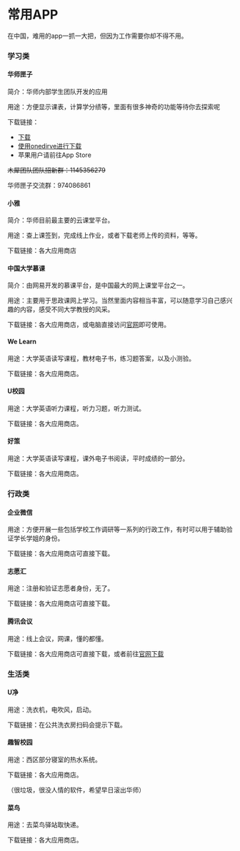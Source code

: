 # 常用APP
在中国，难用的app一抓一大把，但因为工作需要你却不得不用。

### 学习类
#### 华师匣子
简介：华师内部学生团队开发的应用

用途：方便显示课表，计算学分绩等，里面有很多神奇的功能等待你去探索呢

下载链接：
- [下载](/apk/HuashiApp.Apk)
- [使用onedirve进行下载](https://mailsccnueducn-my.sharepoint.com/:u:/g/personal/liebeayaka_mails_ccnu_edu_cn/EQIGeO9rhVVHodLUrJ09pTYBVwhwwiGEvx2zuBctikPyAQ)
- 苹果用户请前往App Store

~~木犀团队团队招新群：1145356279~~

华师匣子交流群：974086861



#### 小雅
简介：华师目前最主要的云课堂平台。

用途：查上课签到，完成线上作业，或者下载老师上传的资料，等等。

下载链接：各大应用商店


#### 中国大学慕课
简介：由网易开发的慕课平台，是中国最大的网上课堂平台之一。

用途：主要用于思政课网上学习。当然里面内容相当丰富，可以随意学习自己感兴趣的内容，感受不同大学教授的风采。

下载链接：各大应用商店，或电脑直接访问[官网](https://www.icourse163.org)即可使用。


#### We Learn
用途：大学英语读写课程，教材电子书，练习题答案，以及小测验。

下载链接：各大应用商店。



#### U校园
用途：大学英语听力课程，听力习题，听力测试。

下载链接：各大应用商店。


#### 好策
用途：大学英语读写课程，课外电子书阅读，平时成绩的一部分。

下载链接：各大应用商店。


### 行政类
#### 企业微信
用途：方便开展一些包括学校工作调研等一系列的行政工作，有时可以用于辅助验证学长学姐的身份。

下载链接：各大应用商店可直接下载。


#### 志愿汇
用途：注册和验证志愿者身份，无了。

下载链接：各大应用商店可直接下载。


#### 腾讯会议
用途：线上会议，网课，懂的都懂。

下载链接：各大应用商店可直接下载，或者前往[官网下载](https://meeting.tencent.com/download/)


### 生活类
#### U净
用途：洗衣机，电吹风，启动。

下载链接：在公共洗衣房扫码会提示下载。


#### 趣智校园
用途：西区部分寝室的热水系统。

下载链接：各大应用商店。

（很垃圾，很没人情的软件，希望早日滚出华师）

#### 菜鸟
用途：去菜鸟驿站取快递。

下载链接：各大应用商店。